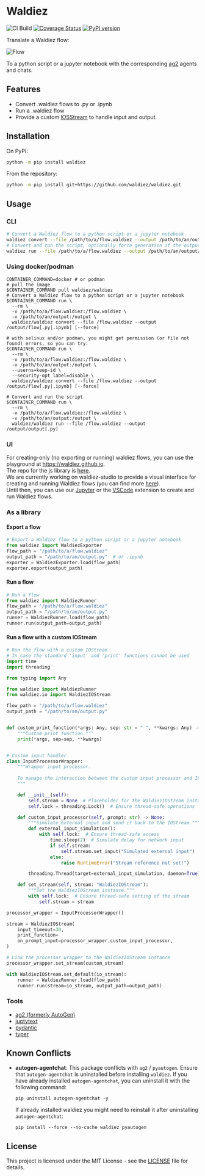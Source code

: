 # Waldiez

![CI Build](https://github.com/waldiez/waldiez/actions/workflows/main.yaml/badge.svg) [![Coverage Status](https://coveralls.io/repos/github/waldiez/waldiez/badge.svg)](https://coveralls.io/github/waldiez/waldiez) [![PyPI version](https://badge.fury.io/py/waldiez.svg?icon=si%3Apython)](https://badge.fury.io/py/waldiez)

Translate a Waldiez flow:

![Flow](https://raw.githubusercontent.com/waldiez/waldiez/refs/heads/main/docs/static/images/overview.webp)

To a python script or a jupyter notebook with the corresponding [ag2](https://github.com/ag2ai/ag2/) agents and chats.

## Features

- Convert .waldiez flows to .py or .ipynb
- Run a .waldiez flow
- Provide a custom [IOSStream](https://ag2ai.github.io/ag2/docs/reference/io/base#iostream) to handle input and output.

## Installation

On PyPI:

```bash
python -m pip install waldiez
```

From the repository:

```bash
python -m pip install git+https://github.com/waldiez/waldiez.git
```

## Usage

### CLI

```bash
# Convert a Waldiez flow to a python script or a jupyter notebook
waldiez convert --file /path/to/a/flow.waldiez --output /path/to/an/output/flow[.py|.ipynb]
# Convert and run the script, optionally force generation if the output file already exists
waldiez run --file /path/to/a/flow.waldiez --output /path/to/an/output/flow[.py] [--force]
```

### Using docker/podman

```shell
CONTAINER_COMMAND=docker # or podman
# pull the image
$CONTAINER_COMMAND pull waldiez/waldiez
# Convert a Waldiez flow to a python script or a jupyter notebook
$CONTAINER_COMMAND run \
  --rm \
  -v /path/to/a/flow.waldiez:/flow.waldiez \
  -v /path/to/an/output:/output \
  waldiez/waldiez convert --file /flow.waldiez --output /output/flow[.py|.ipynb] [--force]

# with selinux and/or podman, you might get permission (or file not found) errors, so you can try:
$CONTAINER_COMMAND run \
  --rm \
  -v /path/to/a/flow.waldiez:/flow.waldiez \
  -v /path/to/an/output:/output \
  --userns=keep-id \
  --security-opt label=disable \
  waldiez/waldiez convert --file /flow.waldiez --output /output/flow[.py|.ipynb] [--force]
```

```shell
# Convert and run the script
$CONTAINER_COMMAND run \
  --rm \
  -v /path/to/a/flow.waldiez:/flow.waldiez \
  -v /path/to/an/output:/output \
  waldiez/waldiez run --file /flow.waldiez --output /output/output[.py]
```

### UI

For creating-only (no exporting or running) waldiez flows, you can use the playground at <https://waldiez.github.io>.  
The repo for the js library is [here](https://github.com/waldiez/react).  
We are currently working on waldiez-studio to provide a visual interface for creating and running Waldiez flows (you can find more [here](https://github.com/waldiez/studio)).  
Until then, you can use our [Jupyter](https://github.com/waldiez/jupyter) or the [VSCode](https://github.com/waldiez/vscode) extension to create and run Waldiez flows.

### As a library

#### Export a flow

```python
# Export a Waldiez flow to a python script or a jupyter notebook
from waldiez import WaldiezExporter
flow_path = "/path/to/a/flow.waldiez"
output_path = "/path/to/an/output.py"  # or .ipynb
exporter = WaldiezExporter.load(flow_path)
exporter.export(output_path)
```
  
#### Run a flow

```python
# Run a flow
from waldiez import WaldiezRunner
flow_path = "/path/to/a/flow.waldiez"
output_path = "/path/to/an/output.py"
runner = WaldiezRunner.load(flow_path)
runner.run(output_path=output_path)
```

#### Run a flow with a custom IOStream

```python
# Run the flow with a custom IOStream
# In case the standard 'input' and 'print' functions cannot be used
import time
import threading

from typing import Any

from waldiez import WaldiezRunner
from waldiez.io import WaldiezIOStream

flow_path = "/path/to/a/flow.waldiez"
output_path = "/path/to/an/output.py"


def custom_print_function(*args: Any, sep: str = " ", **kwargs: Any) -> None:
    """Custom print function."""
    print(*args, sep=sep, **kwargs)


# Custom input handler
class InputProcessorWrapper:
    """Wrapper input processor.
    
    To manage the interaction between the custom input processor and IOStream.
    """

    def __init__(self):
        self.stream = None  # Placeholder for the WaldiezIOStream instance
        self.lock = threading.Lock()  # Ensure thread-safe operations

    def custom_input_processor(self, prompt: str) -> None:
        """Simulate external input and send it back to the IOStream."""
        def external_input_simulation():
            with self.lock:  # Ensure thread-safe access
                time.sleep(2)  # Simulate delay for network input
                if self.stream:
                    self.stream.set_input("Simulated external input")
                else:
                    raise RuntimeError("Stream reference not set!")

        threading.Thread(target=external_input_simulation, daemon=True).start()

    def set_stream(self, stream: "WaldiezIOStream"):
        """Set the WaldiezIOStream instance."""
        with self.lock:  # Ensure thread-safe setting of the stream
            self.stream = stream

processor_wrapper = InputProcessorWrapper()

stream = WaldiezIOStream(
    input_timeout=30,
    print_function=
    on_prompt_input=processor_wrapper.custom_input_processor,
)

# Link the processor wrapper to the WaldiezIOStream instance
processor_wrapper.set_stream(custom_stream)

with WaldiezIOStream.set_default(io_stream):
    runner = WaldiezRunner.load(flow_path)
    runner.run(stream=io_stream, output_path=output_path)

```

### Tools

- [ag2 (formerly AutoGen)](https://github.com/ag2ai/ag2)
- [juptytext](https://github.com/mwouts/jupytext)
- [pydantic](https://github.com/pydantic/pydantic)
- [typer](https://github.com/fastapi/typer)

## Known Conflicts

- **autogen-agentchat**: This package conflicts with `ag2` / `pyautogen`. Ensure that `autogen-agentchat` is uninstalled before installing `waldiez`. If you have already installed `autogen-agentchat`, you can uninstall it with the following command:

  ```shell
  pip uninstall autogen-agentchat -y
  ```

  If already installed waldiez you might need to reinstall it after uninstalling `autogen-agentchat`:
  
    ```shell
    pip install --force --no-cache waldiez pyautogen
    ```

## License

This project is licensed under the MIT License - see the [LICENSE](https://github.com/waldiez/waldiez/blob/main/LICENSE) file for details.
